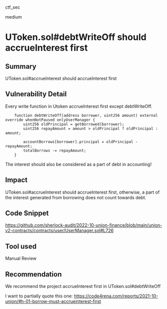 ctf_sec

medium

# UToken.sol#debtWriteOff should accrueInterest first

## Summary

UToken.sol#accrueInterest should accrueInterest first

## Vulnerability Detail

Every write function in Utoken accrueInterest first except debtWriteOff.

```solidity
    function debtWriteOff(address borrower, uint256 amount) external override whenNotPaused onlyUserManager {
        uint256 oldPrincipal = getBorrowed(borrower);
        uint256 repayAmount = amount > oldPrincipal ? oldPrincipal : amount;

        accountBorrows[borrower].principal = oldPrincipal - repayAmount;
        totalBorrows -= repayAmount;
    }
```

The interest should also be considered as a part of debt in accounting!



## Impact

UToken.sol#accrueInterest should accrueInterest first, otherwise, a part of the interest generated from borrowing does not count towards debt.

## Code Snippet

https://github.com/sherlock-audit/2022-10-union-finance/blob/main/union-v2-contracts/contracts/user/UserManager.sol#L726

## Tool used

Manual Review

## Recommendation

We recommend the project accrueInterest first in UToken.sol#debtWriteOff

I want to partially quote this one: https://code4rena.com/reports/2021-10-union/#h-01-borrow-must-accrueinterest-first